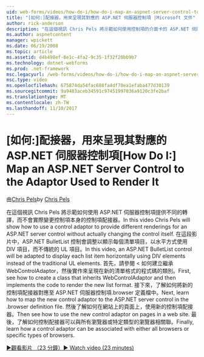 ```yaml
---
uid: web-forms/videos/how-do-i/how-do-i-map-an-aspnet-server-control-to-the-adaptor-used-to-render-it
title: "[如何:]配接器，用來呈現其對應的 ASP.NET 伺服器控制項 |Microsoft 文件"
author: rick-anderson
description: "在這個視訊 Chris Pels 將示範如何使用控制項的介面卡的 ASP.NET 伺服器控制項提供不同的轉譯，而不實際變更 c..."
ms.author: aspnetcontent
manager: wpickett
ms.date: 06/19/2008
ms.topic: article
ms.assetid: d4b498ef-8e1c-4fa2-9c35-1f32f20bb9b7
ms.technology: dotnet-webforms
ms.prod: .net-framework
msc.legacyurl: /web-forms/videos/how-do-i/how-do-i-map-an-aspnet-server-control-to-the-adaptor-used-to-render-it
msc.type: video
ms.openlocfilehash: 675874da54fac688fa4df70ea1efaba477d30139
ms.sourcegitcommit: 9a9483aceb34591c97451997036a9120c3fe2baf
ms.translationtype: MT
ms.contentlocale: zh-TW
ms.lasthandoff: 11/10/2017
---
```

<a name="how-do-i-map-an-aspnet-server-control-to-the-adaptor-used-to-render-it"></a><span data-ttu-id="82a52-103">[如何:]配接器，用來呈現其對應的 ASP.NET 伺服器控制項</span><span class="sxs-lookup"><span data-stu-id="82a52-103">[How Do I:] Map an ASP.NET Server Control to the Adaptor Used to Render It</span></span>
====================
<span data-ttu-id="82a52-104">由[Chris Pels](https://twitter.com/chrispels)</span><span class="sxs-lookup"><span data-stu-id="82a52-104">by [Chris Pels](https://twitter.com/chrispels)</span></span>

<span data-ttu-id="82a52-105">在這個視訊 Chris Pels 將示範如何使用 ASP.NET 伺服器控制項提供不同的轉譯，而不會實際變更控制項本身的控制項配接器。</span><span class="sxs-lookup"><span data-stu-id="82a52-105">In this video Chris Pels will show how to use a control adaptor to provide different renderings for an ASP.NET server control without actually changing the control itself.</span></span> <span data-ttu-id="82a52-106">在這段影片中，ASP.NET BulletList 控制會調整以顯示每個清單項目，以水平方式使用 DIV 項目，而不傳統的 UL 項目。</span><span class="sxs-lookup"><span data-stu-id="82a52-106">In this video, an ASP.NET BulletList control will be adapted to display each list item horizontally using DIV elements instead of the traditional UL elements.</span></span> <span data-ttu-id="82a52-107">首先，請參閱 < 如何建立繼承 WebControlAdaptor，然後實作來呈現在新的清單格式的程式碼的類別。</span><span class="sxs-lookup"><span data-stu-id="82a52-107">First, see how to create a class that inherits WebControlAdaptor and then implements the code to render the new list format.</span></span> <span data-ttu-id="82a52-108">接下來，了解如何將新的控制項配接器對應至 ASP.NET 伺服器控制項.browser 定義檔中。</span><span class="sxs-lookup"><span data-stu-id="82a52-108">Next, learn how to map the new control adaptor to the ASP.NET server control in the .browser definition file.</span></span> <span data-ttu-id="82a52-109">然後了解如何在網站上的頁面上，使用新的控制項配接器。</span><span class="sxs-lookup"><span data-stu-id="82a52-109">Then see how to use the new control adaptor on pages in a web site.</span></span> <span data-ttu-id="82a52-110">最後，了解如何控制配接器可以與所有瀏覽器或特定類型的瀏覽器相關聯。</span><span class="sxs-lookup"><span data-stu-id="82a52-110">Finally, learn how a control adaptor can be associated with either all browsers or specific types of browsers.</span></span>

[<span data-ttu-id="82a52-111">&#9654;觀看影片 （23 分鐘）</span><span class="sxs-lookup"><span data-stu-id="82a52-111">&#9654; Watch video (23 minutes)</span></span>](https://channel9.msdn.com/Blogs/ASP-NET-Site-Videos/how-do-i-map-an-aspnet-server-control-to-the-adaptor-used-to-render-it)
